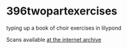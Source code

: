 # 396twopartexercises
typing up a book of choir exercises in lilypond

Scans available [at the internet archive](https://archive.org/details/threehundrednine00gree)
